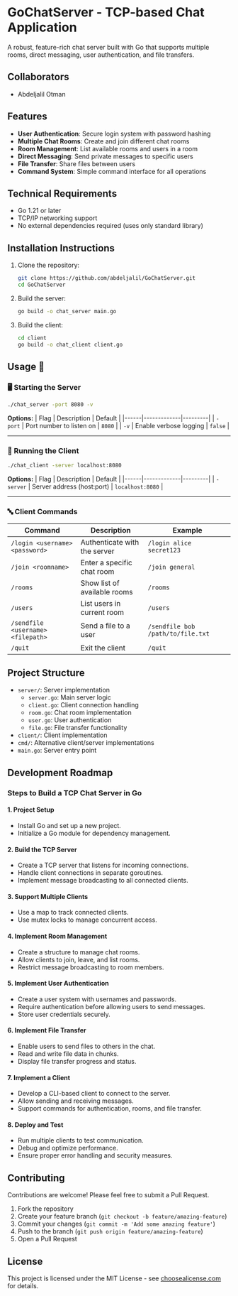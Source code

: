 # GoChatServer - TCP-based Chat Application

A robust, feature-rich chat server built with Go that supports multiple rooms, direct messaging, user authentication, and file transfers.

## Collaborators

- Abdeljalil Otman

## Features

- **User Authentication**: Secure login system with password hashing
- **Multiple Chat Rooms**: Create and join different chat rooms
- **Room Management**: List available rooms and users in a room
- **Direct Messaging**: Send private messages to specific users
- **File Transfer**: Share files between users
- **Command System**: Simple command interface for all operations

## Technical Requirements

- Go 1.21 or later
- TCP/IP networking support
- No external dependencies required (uses only standard library)

## Installation Instructions

1. Clone the repository:
   ```bash
   git clone https://github.com/abdeljalil/GoChatServer.git
   cd GoChatServer
   ```

2. Build the server:
   ```bash
   go build -o chat_server main.go
   ```

3. Build the client:
   ```bash
   cd client
   go build -o chat_client client.go
   ```

## Usage 🚀

### 🖥️ Starting the Server

```bash
./chat_server -port 8080 -v
```

**Options:**
| Flag | Description | Default |
|------|-------------|---------|
| `-port` | Port number to listen on | `8080` |
| `-v` | Enable verbose logging | `false` |

---

### 📱 Running the Client

```bash
./chat_client -server localhost:8080
```

**Options:**
| Flag | Description | Default |
|------|-------------|---------|
| `-server` | Server address (host:port) | `localhost:8080` |

---

### 🔤 Client Commands

| Command | Description | Example |
|---------|-------------|---------|
| `/login <username> <password>` | Authenticate with the server | `/login alice secret123` |
| `/join <roomname>` | Enter a specific chat room | `/join general` |
| `/rooms` | Show list of available rooms | `/rooms` |
| `/users` | List users in current room | `/users` |
| `/sendfile <username> <filepath>` | Send a file to a user | `/sendfile bob /path/to/file.txt` |
| `/quit` | Exit the client | `/quit` |

## Project Structure

- `server/`: Server implementation
  - `server.go`: Main server logic
  - `client.go`: Client connection handling
  - `room.go`: Chat room implementation
  - `user.go`: User authentication
  - `file.go`: File transfer functionality
- `client/`: Client implementation
- `cmd/`: Alternative client/server implementations
- `main.go`: Server entry point

## Development Roadmap

### **Steps to Build a TCP Chat Server in Go**  

#### **1. Project Setup**  
- Install Go and set up a new project.  
- Initialize a Go module for dependency management.  

#### **2. Build the TCP Server**  
- Create a TCP server that listens for incoming connections.  
- Handle client connections in separate goroutines.  
- Implement message broadcasting to all connected clients.  

#### **3. Support Multiple Clients**  
- Use a map to track connected clients.  
- Use mutex locks to manage concurrent access.  

#### **4. Implement Room Management**  
- Create a structure to manage chat rooms.  
- Allow clients to join, leave, and list rooms.  
- Restrict message broadcasting to room members.  

#### **5. Implement User Authentication**  
- Create a user system with usernames and passwords.  
- Require authentication before allowing users to send messages.  
- Store user credentials securely.  

#### **6. Implement File Transfer**  
- Enable users to send files to others in the chat.  
- Read and write file data in chunks.  
- Display file transfer progress and status.  

#### **7. Implement a Client**  
- Develop a CLI-based client to connect to the server.  
- Allow sending and receiving messages.  
- Support commands for authentication, rooms, and file transfer.  

#### **8. Deploy and Test**  
- Run multiple clients to test communication.  
- Debug and optimize performance.  
- Ensure proper error handling and security measures.  

## Contributing

Contributions are welcome! Please feel free to submit a Pull Request.

1. Fork the repository
2. Create your feature branch (`git checkout -b feature/amazing-feature`)
3. Commit your changes (`git commit -m 'Add some amazing feature'`)
4. Push to the branch (`git push origin feature/amazing-feature`)
5. Open a Pull Request

## License

This project is licensed under the MIT License - see [choosealicense.com](https://choosealicense.com/licenses/mit/) for details.
